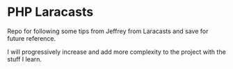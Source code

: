 # PHP Laracasts

Repo for following some tips from Jeffrey from Laracasts and save for future reference.

I will progressively increase and add more complexity to the project with the stuff I learn.

